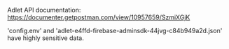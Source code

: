Adlet API documentation: https://documenter.getpostman.com/view/10957659/SzmiXGjK

'config.env' and 'adlet-e4ffd-firebase-adminsdk-44jvg-c84b949a2d.json' have highly sensitive data.
